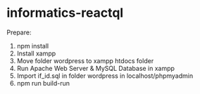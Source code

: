 # informatics-reactql

Prepare:
1. npm install
2. Install xampp
3. Move folder wordpress to xampp htdocs folder
4. Run Apache Web Server & MySQL Database in xampp
5. Import if_id.sql in folder wordpress in localhost/phpmyadmin
6. npm run build-run
